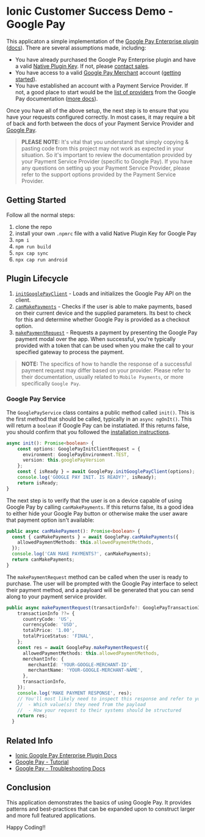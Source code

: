# Ionic Customer Success Demo - Google Pay

This applicaton a simple implementation of the [Google Pay Enterprise plugin](https://ionic.io/integrations/google-pay) ([docs](https://ionic.io/docs/google-pay)). There are several assumptions made, including:

- You have already purchased the Google Pay Enterprise plugin and have a valid [Native Plugin Key](https://ionic.io/docs/appflow/cookbook/private-native-enterprise-keys#about-native-plugin-keys). If not, please [contact sales](https://ionic.io/integrations/google-pay#contact).
- You have access to a valid [Google Pay Merchant](https://pay.google.com/about/business/) account ([getting started](https://pay.google.com/about/business/implementation/)).
- You have established an account with a Payment Service Provider. If not, a good place to start would be the [list of providers](https://developers.google.com/pay/api) from the Google Pay documentation ([more docs](https://developers.google.com/pay/api/web/guides/tutorial#tokenization)).

Once you have all of the above setup, the next step is to ensure that you have your requests configured correctly. In most cases, it may require a bit of back and forth between the docs of your Payment Service Provider and [Google Pay](https://developers.google.com/pay/api/web/guides/tutorial).

> **PLEASE NOTE:**
> It's vital that you understand that simply copying & pasting code from this project may not work as expected in your situation. So it's important to review the documentation provided by your Payment Service Provider (specific to Google Pay). If you have any questions on setting up your Payment Service Provider, please refer to the support options provided by the Payment Service Provider.

## Getting Started

Follow all the normal steps:

1. clone the repo
1. install your own `.npmrc` file with a valid Native Plugin Key for Google Pay
1. `npm i`
1. `npm run build`
1. `npx cap sync`
1. `npx cap run android`

## Plugin Lifecycle

1. [`initGooglePayClient`](https://ionic.io/docs/google-pay/classes/googlepay#initgooglepayclient) - Loads and initializes the Google Pay API on the client.
2. [`canMakePayments`](https://ionic.io/docs/google-pay/classes/googlepay#canmakepayments) - Checks if the user is able to make payments, based on their current device and the supplied parameters. Its best to check for this and determine whether Google Pay is provided as a checkout option.
3. [`makePaymentRequest`](https://ionic.io/docs/google-pay/classes/googlepay#makepaymentrequest) - Requests a payment by presenting the Google Pay payment modal over the app. When successful, you're typically provided with a token that can be used when you make the call to your specified gateway to process the payment.

> **NOTE:**
> The specifics of how to handle the response of a successful payment request may differ based on your provider. Please refer to their documentation, usually related to `Mobile Payments`, or more specifically `Google Pay`.

### Google Pay Service

The `GooglePayService` class contains a public method called `init()`. This is the first method that should be called, typically in an `async ngOnIt()`. This will return a `boolean` if Google Pay can be instatiated. If this returns false, you should confirm that you followed the [installation instructions](https://ionic.io/docs/google-pay/install).

```typescript
async init(): Promise<boolean> {
    const options: GooglePayInitClientRequest = {
      environment: GooglePayEnvironment.TEST,
      version: this.googlePayVersion
    };
    const { isReady } = await GooglePay.initGooglePayClient(options);
    console.log('GOOGLE PAY INIT. IS READY?', isReady);
    return isReady;
}
```

The next step is to verify that the user is on a device capable of using Google Pay by calling `canMakePayments`. If this returns false, its a good idea to either hide your Google Pay button or otherwise make the user aware that payment option isn't available:

```typescript
public async canMakePayment(): Promise<boolean> {
  const { canMakePayments } = await GooglePay.canMakePayments({
    allowedPaymentMethods: this.allowedPaymentMethods,
  });
  console.log('CAN MAKE PAYMENTS?', canMakePayments);
  return canMakePayments;
}
```

The `makePaymentRequest` method can be called when the user is ready to purchase. The user will be prompted with the Google Pay interface to select their payment method, and a payloard will be generated that you can send along to your payment service provider.

```typescript
public async makePaymentRequest(transactionInfo?: GooglePayTransactionInfo): Promise<any> {
    transactionInfo ??= {
      countryCode: 'US',
      currencyCode: 'USD',
      totalPrice: '1.00',
      totalPriceStatus: 'FINAL',
    };
    const res = await GooglePay.makePaymentRequest({
      allowedPaymentMethods: this.allowedPaymentMethods,
      merchantInfo: {
        merchantId: 'YOUR-GOOGLE-MERCHANT-ID',
        merchantName: 'YOUR-GOOGLE-MERCHANT-NAME',
      },
      transactionInfo,
    });
    console.log('MAKE PAYMENT RESPONSE', res);
    // You'll most likely need to inspect this response and refer to your payment service provider on:
    //  - Which value(s) they need from the payload
    //  - How your request to their systems should be structured
    return res; 
  }
```

## Related Info

- [Ionic Google Pay Enterprise Plugin Docs](https://ionic.io/docs/google-pay/)
- [Google Pay - Tutorial](https://developers.google.com/pay/api/web/guides/tutorial)
- [Google Pay - Troubleshooting Docs](https://developers.google.com/pay/api/web/support/troubleshooting)

## Conclusion

This application demonstrates the basics of using Google Pay. It provides patterns and best-practices that can be expanded upon to construct larger and more full featured applications.

Happy Coding!!
